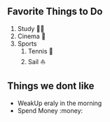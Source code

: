 ## Favorite Things to Do

1. Study :man_student:
2. Cinema :cinema:
3. Sports
    1. Tennis :tennis:
    2. Sail :sailboat:
    
## Things we dont like

- WeakUp eraly in the morning
- Spend Money :money:
